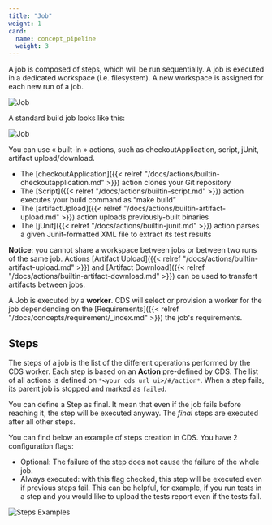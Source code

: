 ```yaml
---
title: "Job"
weight: 1
card:
  name: concept_pipeline
  weight: 3
---
```



A job is composed of steps, which will be run sequentially. A job is executed in a dedicated workspace (i.e. filesystem). A new workspace is assigned for each new run of a job.

![Job](../images/job_steps.png?height=300px)

A standard build job looks like this:


![Job](../images/job.png?height=500px)

You can use « built-in » actions, such as checkoutApplication, script, jUnit, artifact upload/download.

- The [checkoutApplication]({{< relref "/docs/actions/builtin-checkoutapplication.md" >}}) action clones your Git repository
- The [Script]({{< relref "/docs/actions/builtin-script.md" >}}) action executes your build command as “make build”
- The [artifactUpload]({{< relref "/docs/actions/builtin-artifact-upload.md" >}}) action uploads previously-built binaries
- The [jUnit]({{< relref "/docs/actions/builtin-junit.md" >}}) action parses a given Junit-formatted XML file to extract its test results


**Notice**: you cannot share a workspace between jobs or between two runs of the same job. Actions [Artifact Upload]({{< relref "/docs/actions/builtin-artifact-upload.md" >}}) and [Artifact Download]({{< relref "/docs/actions/builtin-artifact-download.md" >}}) can be used to transfert artifacts between jobs.

A Job is executed by a **worker**. CDS will select or provision a worker for the job dependending on the [Requirements]({{< relref "/docs/concepts/requirement/_index.md" >}}) the job's requirements.

## Steps

The steps of a job is the list of the different operations performed by the CDS worker. Each step is based on an **Action** pre-defined by CDS. The list of all actions is defined on `*<your cds url ui>/#/action*`. When a step fails, its parent job is stopped and marked as `failed`.

You can define a Step as final. It mean that even if the job fails before reaching it, the step will be executed anyway. The *final* steps are executed after all other steps.

You can find below an example of steps creation in CDS.
You have 2 configuration flags:

- Optional: The failure of the step does not cause the failure of the whole job.
- Always executed: with this flag checked, this step will be executed even if previous steps fail. This can be helpful, for example, if you run tests in a step and you would like to upload the tests report even if the tests fail.

![Steps Examples](/images/concepts_step_example.png)
